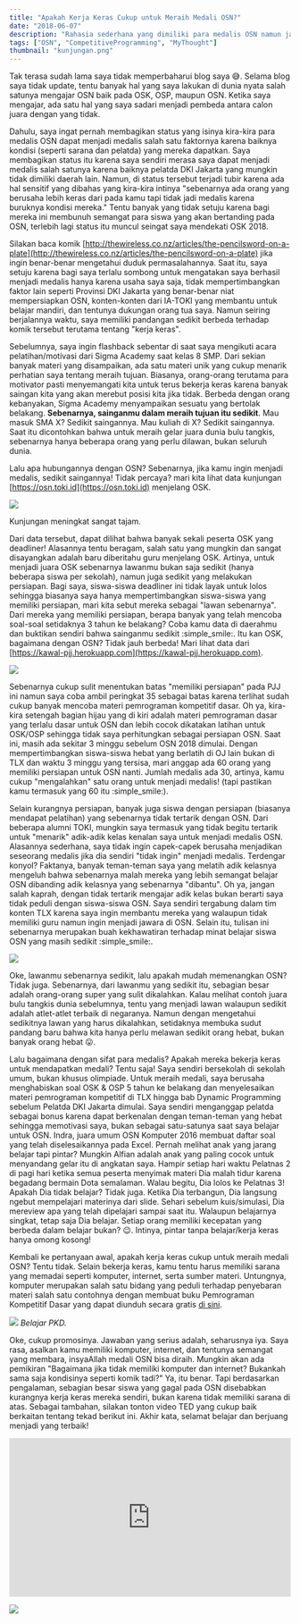 ```yaml
---
title: "Apakah Kerja Keras Cukup untuk Meraih Medali OSN?"
date: "2018-06-07"
description: "Rahasia sederhana yang dimiliki para medalis OSN namun jarang terungkap."
tags: ["OSN", "CompetitiveProgramming", "MyThought"]
thumbnail: "kunjungan.png"
---
```


Tak terasa sudah lama saya tidak memperbaharui blog saya :sweat_smile:. Selama blog saya tidak update, tentu banyak hal yang saya lakukan di dunia nyata salah satunya mengajar OSN baik pada OSK, OSP, maupun OSN. Ketika saya mengajar, ada satu hal yang saya sadari menjadi pembeda antara calon juara dengan yang tidak.

Dahulu, saya ingat pernah membagikan status yang isinya kira-kira para medalis OSN dapat menjadi medalis salah satu faktornya karena baiknya kondisi (seperti sarana dan pelatda) yang mereka dapatkan. Saya membagikan status itu karena saya sendiri merasa saya dapat menjadi medalis salah satunya karena baiknya pelatda DKI Jakarta yang mungkin tidak dimiliki daerah lain. Namun, di status tersebut terjadi tubir karena ada hal sensitif yang dibahas yang kira-kira intinya "sebenarnya ada orang yang berusaha lebih keras dari pada kamu tapi tidak jadi medalis karena buruknya kondisi mereka." Tentu banyak yang tidak setuju karena bagi mereka ini membunuh semangat para siswa yang akan bertanding pada OSN, terlebih lagi status itu muncul seingat saya mendekati OSK 2018.

Silakan baca komik [http://thewireless.co.nz/articles/the-pencilsword-on-a-plate](http://thewireless.co.nz/articles/the-pencilsword-on-a-plate) jika ingin benar-benar mengetahui duduk permasalahannya. Saat itu, saya setuju karena bagi saya terlalu sombong untuk mengatakan saya berhasil menjadi medalis hanya karena usaha saya saja, tidak mempertimbangkan faktor lain seperti Provinsi DKI Jakarta yang benar-benar niat mempersiapkan OSN, konten-konten dari IA-TOKI yang membantu untuk belajar mandiri, dan tentunya dukungan orang tua saya. Namun seiring berjalannya waktu, saya memiliki pandangan sedikit berbeda terhadap komik tersebut terutama tentang "kerja keras".

Sebelumnya, saya ingin flashback sebentar di saat saya mengikuti acara pelatihan/motivasi dari Sigma Academy saat kelas 8 SMP. Dari sekian banyak materi yang disampaikan, ada satu materi unik yang cukup menarik perhatian saya tentang meraih tujuan. Biasanya, orang-orang terutama para motivator pasti menyemangati kita untuk terus bekerja keras karena banyak saingan kita yang akan merebut posisi kita jika tidak. Berbeda dengan orang kebanyakan, Sigma Academy menyampaikan sesuatu yang bertolak belakang. **Sebenarnya, sainganmu dalam meraih tujuan itu sedikit**. Mau masuk SMA X? Sedikit saingannya. Mau kuliah di X? Sedikit saingannya. Saat itu dicontohkan bahwa untuk meraih gelar juara dunia bulu tangkis, sebenarnya hanya beberapa orang yang perlu dilawan, bukan seluruh dunia.

Lalu apa hubungannya dengan OSN? Sebenarnya, jika kamu ingin menjadi medalis, sedikit saingannya! Tidak percaya? mari kita lihat data kunjungan [https://osn.toki.id](https://osn.toki.id) menjelang OSK.

![](kunjungan.png)
<div class="img-caption">Kunjungan meningkat sangat tajam.</div>

Dari data tersebut, dapat dilihat bahwa banyak sekali peserta OSK yang deadliner! Alasannya tentu beragam, salah satu yang mungkin dan sangat disayangkan adalah baru diberitahu guru menjelang OSK. Artinya, untuk menjadi juara OSK sebenarnya lawanmu bukan saja sedikit (hanya beberapa siswa per sekolah), namun juga sedikit yang melakukan persiapan. Bagi saya, siswa-siswa deadliner ini tidak layak untuk lolos sehingga biasanya saya hanya mempertimbangkan siswa-siswa yang memiliki persiapan, mari kita sebut mereka sebagai "lawan sebenarnya". Dari mereka yang memiliki persiapan, berapa banyak yang telah mencoba soal-soal setidaknya 3 tahun ke belakang? Coba kamu data di daerahmu dan buktikan sendiri bahwa sainganmu sedikit :simple_smile:. Itu kan OSK, bagaimana dengan OSN? Tidak jauh berbeda! Mari lihat data dari [https://kawal-pjj.herokuapp.com](https://kawal-pjj.herokuapp.com).

![](pjj.png)

Sebenarnya cukup sulit menentukan batas "memiliki persiapan" pada PJJ ini namun saya coba ambil peringkat 35 sebagai batas karena terlihat sudah cukup banyak mencoba materi pemrograman kompetitif dasar. Oh ya, kira-kira setengah bagian hijau yang di kiri adalah materi pemrograman dasar yang terlalu dasar untuk OSN dan lebih cocok dikatakan latihan untuk OSK/OSP sehingga tidak saya perhitungkan sebagai persiapan OSN. Saat ini, masih ada sekitar 3 minggu sebelum OSN 2018 dimulai. Dengan mempertimbangkan siswa-siswa hebat yang berlatih di OJ lain bukan di TLX dan waktu 3 minggu yang tersisa, mari anggap ada 60 orang yang memiliki persiapan untuk OSN nanti. Jumlah medalis ada 30, artinya, kamu cukup "mengalahkan" satu orang untuk menjadi medalis! (tapi pastikan kamu termasuk yang 60 itu :simple_smile:).

Selain kurangnya persiapan, banyak juga siswa dengan persiapan (biasanya mendapat pelatihan) yang sebenarnya tidak tertarik dengan OSN. Dari beberapa alumni TOKI, mungkin saya termasuk yang tidak begitu tertarik untuk "menarik" adik-adik kelas kenalan saya untuk menjadi medalis OSN. Alasannya sederhana, saya tidak ingin capek-capek berusaha menjadikan seseorang medalis jika dia sendiri "tidak ingin" menjadi medalis. Terdengar konyol? Faktanya, banyak teman-teman saya yang melatih adik kelasnya mengeluh bahwa sebenarnya malah mereka yang lebih semangat belajar OSN dibanding adik kelasnya yang sebenarnya "dibantu". Oh ya, jangan salah kaprah, dengan tidak tertarik mengajar adik kelas bukan berarti saya tidak peduli dengan siswa-siswa OSN. Saya sendiri tergabung dalam tim konten TLX karena saya ingin membantu mereka yang walaupun tidak memiliki guru namun ingin menjadi jawara di OSN. Selain itu, tulisan ini sebenarnya merupakan buah kekhawatiran terhadap minat belajar siswa OSN yang masih sedikit :simple_smile:.

<div class="row justify-content-center">
    <div class="col-9 col-lg-6">
        <img src="khawatir.jpg"/>
    </div>
</div>

Oke, lawanmu sebenarnya sedikit, lalu apakah mudah memenangkan OSN? Tidak juga. Sebenarnya, dari lawanmu yang sedikit itu, sebagian besar adalah orang-orang super yang sulit dikalahkan. Kalau melihat contoh juara bulu tangkis dunia sebelumnya, tentu yang menjadi lawan walaupun sedikit adalah atlet-atlet terbaik di negaranya. Namun dengan mengetahui sedikitnya lawan yang harus dikalahkan, setidaknya membuka sudut pandang baru bahwa kita hanya perlu melawan sedikit orang hebat, bukan banyak orang hebat :stuck_out_tongue:.

Lalu bagaimana dengan sifat para medalis? Apakah mereka bekerja keras untuk mendapatkan medali? Tentu saja! Saya sendiri bersekolah di sekolah umum, bukan khusus olimpiade. Untuk meraih medali, saya berusaha menghabiskan soal OSK & OSP 5 tahun ke belakang dan menyelesaikan materi pemrograman kompetitif di TLX hingga bab Dynamic Programming sebelum Pelatda DKI Jakarta dimulai. Saya sendiri menganggap pelatda sebagai bonus karena dapat berkenalan dengan teman-teman yang hebat sehingga memotivasi saya, bukan sebagai satu-satunya saat saya belajar untuk OSN. Indra, juara umum OSN Komputer 2016 membuat daftar soal yang telah diselesaikannya pada Excel. Pernah melihat anak yang jarang belajar tapi pintar? Mungkin Alfian adalah anak yang paling cocok untuk menyandang gelar itu di angkatan saya. Hampir setiap hari waktu Pelatnas 2 di pagi hari ketika semua peserta menyimak materi Dia malah tidur karena begadang bermain Dota semalaman. Walau begitu, Dia lolos ke Pelatnas 3! Apakah Dia tidak belajar? Tidak juga. Ketika Dia terbangun, Dia langsung ngebut mempelajari materinya dari slide. Sehari sebelum kuis/simulasi, Dia mereview apa yang telah dipelajari sampai saat itu. Walaupun belajarnya singkat, tetap saja Dia belajar. Setiap orang memiliki kecepatan yang berbeda dalam belajar bukan? :wink:. Intinya, pintar tanpa belajar/kerja keras hanya omong kosong!

Kembali ke pertanyaan awal, apakah kerja keras cukup untuk meraih medali OSN? Tentu tidak. Selain bekerja keras, kamu tentu harus memiliki sarana yang memadai seperti komputer, internet, serta sumber materi. Untungnya, komputer merupakan salah satu bidang yang peduli terhadap penyebaran materi salah satu contohnya dengan membuat buku Pemrograman Kompetitif Dasar yang dapat diunduh secara gratis [di sini](https://osn.toki.id/arsip/download-pkd).

<div class="row justify-content-center">
    <div class="col-9 col-lg-6">
        <img src="meme/dr-strange-pkd.png"/>
    <em>Belajar PKD.</em>
    </div>
</div>

Oke, cukup promosinya. Jawaban yang serius adalah, seharusnya iya. Saya rasa, asalkan kamu memiliki komputer, internet, dan tentunya semangat yang membara, insyaAllah medali OSN bisa diraih. Mungkin akan ada pemikiran "Bagaimana jika tidak memiliki komputer dan internet? Bukankah sama saja kondisinya seperti komik tadi?" Ya, itu benar. Tapi berdasarkan pengalaman, sebagian besar siswa yang gagal pada OSN disebabkan kurangnya kerja keras mereka sendiri, bukan karena tidak memiliki sarana di atas. Sebagai tambahan, silakan tonton video TED yang cukup baik berkaitan tentang tekad berikut ini. Akhir kata, selamat belajar dan berjuang menjadi yang terbaik!

<div style="max-width:854px"><div style="position:relative;height:0;padding-bottom:56.25%"><iframe src="https://embed.ted.com/talks/lang/id/angela_lee_duckworth_grit_the_power_of_passion_and_perseverance" width="854" height="480" style="position:absolute;left:0;top:0;width:100%;height:100%" frameborder="0" scrolling="no" allowfullscreen></iframe></div></div>

![](meme/bad-good-code.png)
